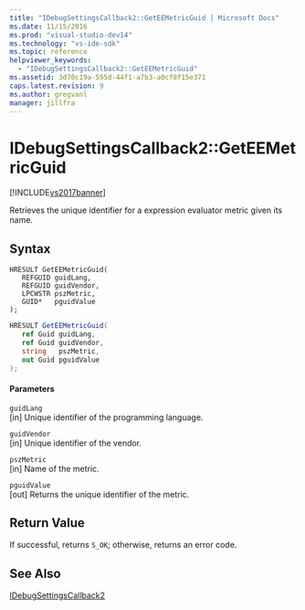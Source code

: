 ```yaml
---
title: "IDebugSettingsCallback2::GetEEMetricGuid | Microsoft Docs"
ms.date: 11/15/2016
ms.prod: "visual-studio-dev14"
ms.technology: "vs-ide-sdk"
ms.topic: reference
helpviewer_keywords: 
  - "IDebugSettingsCallback2::GetEEMetricGuid"
ms.assetid: 3d70c19a-595d-44f1-a7b3-a0cf8f15e371
caps.latest.revision: 9
ms.author: gregvanl
manager: jillfra
---
```

# IDebugSettingsCallback2::GetEEMetricGuid
[!INCLUDE[vs2017banner](../../../includes/vs2017banner.md)]

Retrieves the unique identifier for a expression evaluator metric given its name.  
  
## Syntax  
  
```cpp#  
HRESULT GetEEMetricGuid(  
   REFGUID guidLang,  
   REFGUID guidVendor,  
   LPCWSTR pszMetric,  
   GUID*   pguidValue  
);  
```  
  
```csharp  
HRESULT GetEEMetricGuid(  
   ref Guid guidLang,  
   ref Guid guidVendor,  
   string   pszMetric,  
   out Guid pguidValue  
);  
```  
  
#### Parameters  
 `guidLang`  
 [in] Unique identifier of the programming language.  
  
 `guidVendor`  
 [in] Unique identifier of the vendor.  
  
 `pszMetric`  
 [in] Name of the metric.  
  
 `pguidValue`  
 [out] Returns the unique identifier of the metric.  
  
## Return Value  
 If successful, returns `S_OK`; otherwise, returns an error code.  
  
## See Also  
 [IDebugSettingsCallback2](../../../extensibility/debugger/reference/idebugsettingscallback2.md)
